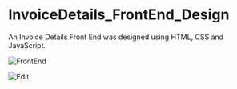 # InvoiceDetails_FrontEnd_Design
An Invoice Details Front End was designed using HTML, CSS and JavaScript.

![FrontEnd](https://user-images.githubusercontent.com/73868221/125155481-e095b000-e17d-11eb-8162-8740615fbd6e.png)

![Edit](https://user-images.githubusercontent.com/73868221/125155496-fc995180-e17d-11eb-9f5d-52af56cd9235.png)
